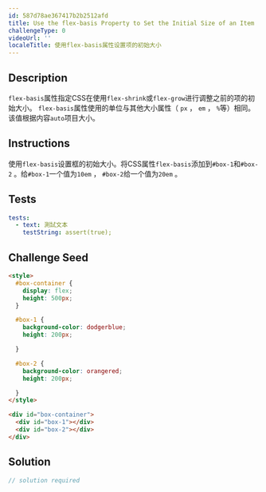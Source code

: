 ```yaml
---
id: 587d78ae367417b2b2512afd
title: Use the flex-basis Property to Set the Initial Size of an Item
challengeType: 0
videoUrl: ''
localeTitle: 使用flex-basis属性设置项的初始大小
---
```


## Description
<section id="description"> <code>flex-basis</code>属性指定CSS在使用<code>flex-shrink</code>或<code>flex-grow</code>进行调整之前的项的初始大小。 <code>flex-basis</code>属性使用的单位与其他大小属性（ <code>px</code> ， <code>em</code> ， <code>%</code>等）相同。该值根据内容<code>auto</code>项目大小。 </section>

## Instructions
<section id="instructions">使用<code>flex-basis</code>设置框的初始大小。将CSS属性<code>flex-basis</code>添加到<code>#box-1</code>和<code>#box-2</code> 。给<code>#box-1</code>一个值为<code>10em</code> ， <code>#box-2</code>给一个值为<code>20em</code> 。 </section>

## Tests
<section id='tests'>

```yml
tests:
  - text: 測試文本
    testString: assert(true);

```

</section>

## Challenge Seed
<section id='challengeSeed'>

<div id='html-seed'>

```html
<style>
  #box-container {
    display: flex;
    height: 500px;
  }

  #box-1 {
    background-color: dodgerblue;
    height: 200px;

  }

  #box-2 {
    background-color: orangered;
    height: 200px;

  }
</style>

<div id="box-container">
  <div id="box-1"></div>
  <div id="box-2"></div>
</div>

```

</div>



</section>

## Solution
<section id='solution'>

```js
// solution required
```
</section>
